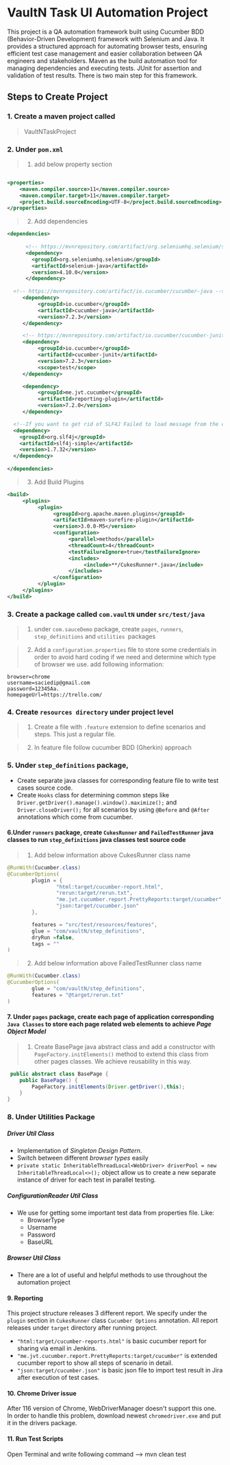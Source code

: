 # VaultN Task UI Automation Project

This project is a QA automation framework built using Cucumber BDD (Behavior-Driven Development) framework with Selenium and Java. It provides a structured approach for automating browser tests, ensuring efficient test case management and easier collaboration between QA engineers and stakeholders. Maven as the build automation tool for managing dependencies and executing tests. JUnit for assertion and validation of test results. There is two main step for this framework.


## Steps to Create Project
### 1. Create a maven project called
> VaultNTaskProject

### 2. Under `pom.xml`

> 1. add below property section

```xml

<properties>
    <maven.compiler.source>11</maven.compiler.source>
    <maven.compiler.target>11</maven.compiler.target>
    <project.build.sourceEncoding>UTF-8</project.build.sourceEncoding>
</properties>
```

> 2. Add dependencies

```xml
<dependencies>
    
      <!-- https://mvnrepository.com/artifact/org.seleniumhq.selenium/selenium-java -->
      <dependency>
        <groupId>org.seleniumhq.selenium</groupId>
        <artifactId>selenium-java</artifactId>
        <version>4.10.0</version>
      </dependency>
  
  <!-- https://mvnrepository.com/artifact/io.cucumber/cucumber-java -->
     <dependency>
          <groupId>io.cucumber</groupId>
          <artifactId>cucumber-java</artifactId>
          <version>7.2.3</version>
     </dependency>

     <!-- https://mvnrepository.com/artifact/io.cucumber/cucumber-junit -->
     <dependency>
          <groupId>io.cucumber</groupId>
          <artifactId>cucumber-junit</artifactId>
          <version>7.2.3</version>
          <scope>test</scope>
     </dependency>

     <dependency>
          <groupId>me.jvt.cucumber</groupId>
          <artifactId>reporting-plugin</artifactId>
          <version>7.2.0</version>
     </dependency>

  <!--If you want to get rid of SLF4J Failed to load message from the console -->
  <dependency>
    <groupId>org.slf4j</groupId>
    <artifactId>slf4j-simple</artifactId>
    <version>1.7.32</version>
  </dependency>
     
</dependencies>
 ```

> 3. Add Build Plugins

```xml
<build>
     <plugins>
          <plugin>
               <groupId>org.apache.maven.plugins</groupId>
               <artifactId>maven-surefire-plugin</artifactId>
               <version>3.0.0-M5</version>
               <configuration>
                    <parallel>methods</parallel>
                    <threadCount>4</threadCount>
                    <testFailureIgnore>true</testFailureIgnore>
                    <includes>
                         <include>**/CukesRunner*.java</include>
                    </includes>
               </configuration>
          </plugin>
     </plugins>
</build>

```

### 3. Create a package called `com.vaultN` under `src/test/java`

> 1. under `com.sauceDemo` package, create `pages`, `runners`, `step_definitions` and `utilities `packages 

> 2. Add a `configuration.properties` file to store some credentials in order to avoid hard coding if we need and determine which type of browser we use. add following information:
```properties
browser=chrome
username=saciedip@gmail.com
password=12345Aa.
homepageUrl=https://trello.com/
```

### 4. Create `resources directory` under project level 
> 1. Create a file with `.feature` extension to define scenarios and steps. This just a regular file.

> 2. In feature file follow cucumber BDD (Gherkin) approach


### 5. Under `step_definitions` package, 
* Create separate java classes for corresponding feature file to write test cases source code.
* Create `Hooks` class for determining common steps like `Driver.getDriver().manage().window().maximize();` and `Driver.closeDriver();` for all scenarios by using `@Before` and `@After` annotations which come from cucumber.


#### 6.Under `runners` package, create `CukesRunner` and `FailedTestRunner` java classes to run `step_definitions` java classes test source code
> 1. Add below information above CukesRunner class name
```java
@RunWith(Cucumber.class)
@CucumberOptions(
        plugin = {
                "html:target/cucumber-report.html",
                "rerun:target/rerun.txt",
                "me.jvt.cucumber.report.PrettyReports:target/cucumber",
                "json:target/cucumber.json"
        },

        features = "src/test/resources/features",
        glue = "com/vaultN/step_definitions",
        dryRun =false,
        tags = ""
)
```
> 2. Add below information above FailedTestRunner class name
```java
@RunWith(Cucumber.class)
@CucumberOptions(
        glue = "com/vaultN/step_definitions",
        features = "@target/rerun.txt"
)
```

#### 7. Under `pages` package, create each page of application corresponding `Java Classes` to store each page related web elements to achieve _Page Object Model_
> 1. Create BasePage java abstract class and add a constructor with `PageFactory.initElements()` method to extend this class from other pages classes. We achieve reusability in this way. 
```java
 public abstract class BasePage {
    public BasePage() {
        PageFactory.initElements(Driver.getDriver(),this);
    }
}
```
### 8. Under Utilities Package
##### Driver Util Class
* Implementation of _Singleton Design Pattern_.
* Switch between different _browser types_ easily
* `private static InheritableThreadLocal<WebDriver> driverPool = new InheritableThreadLocal<>();` object allow us to create a new separate instance of driver for each test in parallel testing.
##### ConfigurationReader Util Class
* We use for getting some important test data from properties file. Like:
    - BrowserType
    - Username
    - Password
    - BaseURL
##### Browser Util Class
* There are a lot of useful and helpful methods to use throughout the automation project
#### 9. Reporting
This project structure releases 3 different report. We specify under the `plugin` section in `CukesRunner` class `Cucumber Options` annotation. All report releases under `target` directory after running project.
* `"html:target/cucumber-reports.html"` is basic cucumber report for sharing via email in Jenkins.
* `"me.jvt.cucumber.report.PrettyReports:target/cucumber"` is extended cucumber report to show all steps of scenario in detail.
* `"json:target/cucumber.json"` is basic json file to import test result in Jira after execution of test cases.  

#### 10. Chrome Driver issue

After 116 version of Chrome, WebDriverManager doesn't support this one. In order to handle this problem, download newest `chromedriver.exe` and put it in the drivers package.


#### 11. Run Test Scripts

Open Terminal and write following command --> mvn clean test